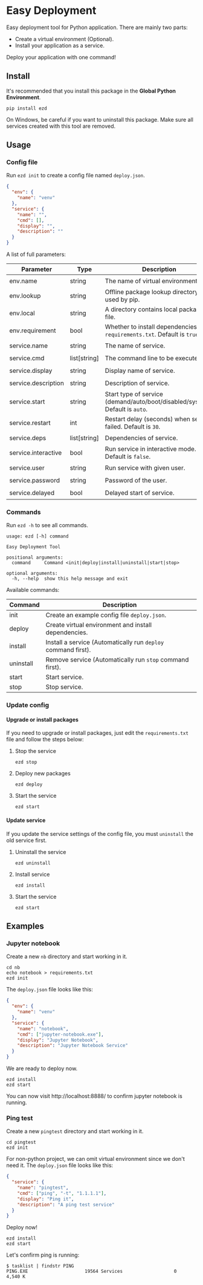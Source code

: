 # Easy Deployment

Easy deployment tool for Python application. There are mainly two parts:

- Create a virtual environment (Optional).
- Install your application as a service.

Deploy your application with one command!

## Install

It's recommended that you install this package in the **Global Python Environment**.

```
pip install ezd
```

On Windows, be careful if you want to uninstall this package. Make sure all services created with this tool are removed.

## Usage

### Config file

Run `ezd init` to create a config file named `deploy.json`.

```json
{
  "env": {
    "name": "venv"
  },
  "service": {
    "name": "",
    "cmd": [],
    "display": "",
    "description": ""
  }
}
```

A list of full parameters:

| Parameter           | Type         | Description                                                                  | Windows            | Linux              |
|---------------------|--------------|------------------------------------------------------------------------------|--------------------|--------------------|
| env.name            | string       | The name of virtual environment.                                             | :heavy_check_mark: | :heavy_check_mark: |
| env.lookup          | string       | Offline package lookup directory used by pip.                                | :heavy_check_mark: | :heavy_check_mark: |
| env.local           | string       | A directory contains local package file.                                     | :heavy_check_mark: | :heavy_check_mark: |
| env.requirement     | bool         | Whether to install dependencies in `requirements.txt`. Default is `true`.    | :heavy_check_mark: | :heavy_check_mark: |
| service.name        | string       | The name of service.                                                         | :heavy_check_mark: | :heavy_check_mark: |
| service.cmd         | list[string] | The command line to be executed.                                             | :heavy_check_mark: | :heavy_check_mark: |
| service.display     | string       | Display name of service.                                                     | :heavy_check_mark: | :x:                |
| service.description | string       | Description of service.                                                      | :heavy_check_mark: | :heavy_check_mark: |
| service.start       | string       | Start type of service (demand/auto/boot/disabled/system). Default is `auto`. | :heavy_check_mark: | :heavy_check_mark: |
| service.restart     | int          | Restart delay (seconds) when service failed. Default is `30`.                | :heavy_check_mark: | :heavy_check_mark: |
| service.deps        | list[string] | Dependencies of service.                                                     | :heavy_check_mark: | :heavy_check_mark: |
| service.interactive | bool         | Run service in interactive mode. Default is `false`.                         | :heavy_check_mark: | :x:                |
| service.user        | string       | Run service with given user.                                                 | :heavy_check_mark: | :heavy_check_mark: |
| service.password    | string       | Password of the user.                                                        | :heavy_check_mark: | :x:                |
| service.delayed     | bool         | Delayed start of service.                                                    | :heavy_check_mark: | :x:                |

### Commands

Run `ezd -h` to see all commands.

```
usage: ezd [-h] command

Easy Deployment Tool

positional arguments:
  command     Command <init|deploy|install|uninstall|start|stop>

optional arguments:
  -h, --help  show this help message and exit
```

Available commands:

| Command   | Description                                                   |
|-----------|---------------------------------------------------------------|
| init      | Create an example config file `deploy.json`.                  |
| deploy    | Create virtual environment and install dependencies.          |
| install   | Install a service (Automatically run `deploy` command first). |
| uninstall | Remove service (Automatically run `stop` command first).      |
| start     | Start service.                                                |
| stop      | Stop service.                                                 |

### Update config

#### Upgrade or install packages

If you need to upgrade or install packages, just edit the `requirements.txt` file and follow the steps below:

1. Stop the service

    ```shell
    ezd stop
    ```

2. Deploy new packages

    ```shell
    ezd deploy
    ```

3. Start the service

    ```shell
    ezd start
    ```

#### Update service

If you update the service settings of the config file, you must `uninstall` the old service first.

1. Uninstall the service

    ```shell
    ezd uninstall
    ```

2. Install service

    ```shell
    ezd install
    ```

3. Start the service

    ```shell
    ezd start
    ```

## Examples

### Jupyter notebook

Create a new `nb` directory and start working in it.

```shell
cd nb
echo notebook > requirements.txt
ezd init
```

The `deploy.json` file looks like this:

```json
{
  "env": {
    "name": "venv"
  },
  "service": {
    "name": "notebook",
    "cmd": ["jupyter-notebook.exe"],
    "display": "Jupyter Notebook",
    "description": "Jupyter Notebook Service"
  }
}
```

We are ready to deploy now.

```shell
ezd install
ezd start
```

You can now visit http://localhost:8888/ to confirm jupyter notebook is running.

### Ping test

Create a new `pingtest` directory and start working in it.

```shell
cd pingtest
ezd init
```

For non-python project, we can omit virtual environment since we don't need it. The `deploy.json` file looks like this:

```json
{
  "service": {
    "name": "pingtest",
    "cmd": ["ping", "-t", "1.1.1.1"],
    "display": "Ping it",
    "description": "A ping test service"
  }
}
```

Deploy now!

```shell
ezd install
ezd start
```

Let's confirm ping is running:

```shell
$ tasklist | findstr PING
PING.EXE                     19564 Services                   0      4,540 K
```
